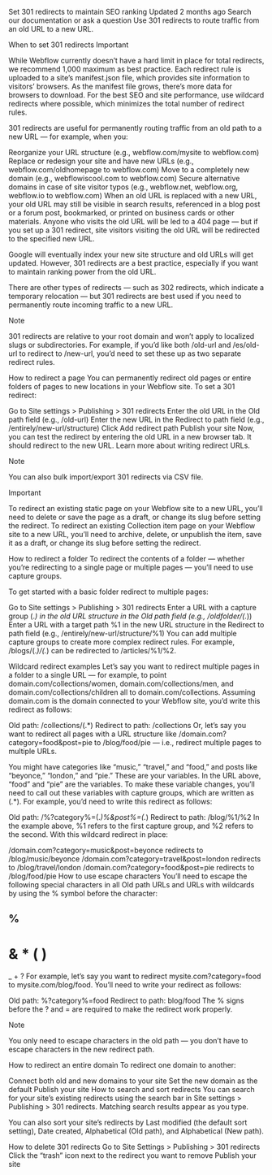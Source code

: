 Set 301 redirects to maintain SEO ranking
Updated 2 months ago
Search our documentation or ask a question
Use 301 redirects to route traffic from an old URL to a new URL.

When to set 301 redirects
Important

While Webflow currently doesn’t have a hard limit in place for total redirects, we recommend 1,000 maximum as best practice. Each redirect rule is uploaded to a site’s manifest.json file, which provides site information to visitors’ browsers. As the manifest file grows, there’s more data for browsers to download. For the best SEO and site performance, use wildcard redirects where possible, which minimizes the total number of redirect rules.

301 redirects are useful for permanently routing traffic from an old path to a new URL — for example, when you:

Reorganize your URL structure (e.g., webflow.com/mysite to webflow.com)
Replace or redesign your site and have new URLs (e.g., webflow.com/oldhomepage to webflow.com)
Move to a completely new domain (e.g., webflowiscool.com to webflow.com)
Secure alternative domains in case of site visitor typos (e.g., webflow.net, webflow.org, webflow.io to webflow.com)
When an old URL is replaced with a new URL, your old URL may still be visible in search results, referenced in a blog post or a forum post, bookmarked, or printed on business cards or other materials. Anyone who visits the old URL will be led to a 404 page — but if you set up a 301 redirect, site visitors visiting the old URL will be redirected to the specified new URL.

Google will eventually index your new site structure and old URLs will get updated. However, 301 redirects are a best practice, especially if you want to maintain ranking power from the old URL.

There are other types of redirects — such as 302 redirects, which indicate a temporary relocation — but 301 redirects are best used if you need to permanently route incoming traffic to a new URL.

Note

301 redirects are relative to your root domain and won’t apply to localized slugs or subdirectories. For example, if you’d like both /old-url and /es/old-url to redirect to /new-url, you’d need to set these up as two separate redirect rules.

How to redirect a page
You can permanently redirect old pages or entire folders of pages to new locations in your Webflow site. To set a 301 redirect:

Go to Site settings > Publishing > 301 redirects‍
Enter the old URL in the Old path field (e.g., /old-url)
Enter the new URL in the Redirect to path field (e.g., /entirely/new-url/structure)
Click Add redirect path
Publish your site
Now, you can test the redirect by entering the old URL in a new browser tab. It should redirect to the new URL. Learn more about writing redirect URLs.

Note

You can also bulk import/export 301 redirects via CSV file.


Important

To redirect an existing static page on your Webflow site to a new URL, you’ll need to delete or save the page as a draft, or change its slug before setting the redirect. To redirect an existing Collection item page on your Webflow site to a new URL, you’ll need to archive, delete, or unpublish the item, save it as a draft, or change its slug before setting the redirect.

How to redirect a folder
To redirect the contents of a folder — whether you’re redirecting to a single page or multiple pages — you’ll need to use capture groups.

To get started with a basic folder redirect to multiple pages:

Go to Site settings > Publishing > 301 redirects‍
Enter a URL with a capture group (.*) in the old URL structure in the Old path field (e.g., /oldfolder/(.*))
Enter a URL with a target path %1 in the new URL structure in the Redirect to path field (e.g., /entirely/new-url/structure/%1)
You can add multiple capture groups to create more complex redirect rules. For example, /blogs/(.*)/(.*) can be redirected to /articles/%1/%2.

Wildcard redirect examples
Let’s say you want to redirect multiple pages in a folder to a single URL — for example, to point domain.com/collections/women, domain.com/collections/men, and domain.com/collections/children all to domain.com/collections. Assuming domain.com is the domain connected to your Webflow site, you’d write this redirect as follows:

Old path: /collections/(.*)
Redirect to path: /collections
Or, let’s say you want to redirect all pages with a URL structure like /domain.com?category=food&post=pie to /blog/food/pie — i.e., redirect multiple pages to multiple URLs.

You might have categories like “music,” “travel,” and “food,” and posts like “beyonce,” “london,” and “pie.” These are your variables. In the URL above, “food” and “pie” are the variables. To make these variable changes, you’ll need to call out these variables with capture groups, which are written as (.*). For example, you’d need to write this redirect as follows:

Old path: /%?category%=(.*)%&post%=(.*)
Redirect to path: /blog/%1/%2
In the example above, %1 refers to the first capture group, and %2 refers to the second. With this wildcard redirect in place:

/domain.com?category=music&post=beyonce redirects to /blog/music/beyonce
/domain.com?category=travel&post=london redirects to /blog/travel/london
/domain.com?category=food&post=pie redirects to /blog/food/pie
How to use escape characters
You’ll need to escape the following special characters in all Old path URLs and URLs with wildcards by using the % symbol before the character:

%
-
&
*
(
)
=
_
+
?
For example, let’s say you want to redirect mysite.com?category=food to mysite.com/blog/food. You’ll need to write your redirect as follows:

Old path: %?category%=food
Redirect to path: blog/food
The % signs before the ? and = are required to make the redirect work properly.

Note

You only need to escape characters in the old path — you don’t have to escape characters in the new redirect path.

How to redirect an entire domain
To redirect one domain to another:

Connect both old and new domains to your site
Set the new domain as the default
Publish your site
How to search and sort redirects
You can search for your site’s existing redirects using the search bar in Site settings > Publishing > 301 redirects. Matching search results appear as you type.

You can also sort your site’s redirects by Last modified (the default sort setting), Date created, Alphabetical (Old path), and Alphabetical (New path).

How to delete 301 redirects
Go to Site Settings > Publishing > 301 redirects
Click the “trash” icon next to the redirect you want to remove
Publish your site
